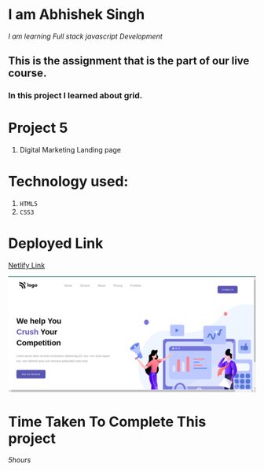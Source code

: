 # I am Abhishek Singh
_I am learning Full stack javascript Development_

## This is the assignment that is the part of our live course.



###  In this project I learned about grid. 

# Project 5
1. Digital Marketing Landing page 

# Technology used:
1. ```HTML5```
1. ```CSS3```

# Deployed Link
[Netlify Link](https://digital-marketing-home-page-landing.netlify.app/)

![STREET](digital.png)

# Time Taken To Complete This project

_5hours_


